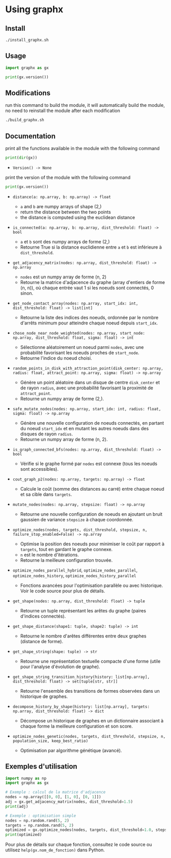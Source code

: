 # Using graphx

## Install

```bash
./install_graphx.sh
```

## Usage

```python
import graphx as gx

print(gx.version())
```

## Modifications

run this command to build the module, it will automatically build the module, no need to reinstall the module after each modification
```bash
./build_graphx.sh
```

## Documentation

print all the functions available in the module with the following command
```python
print(dir(gx))
```

- `Version() -> None` 

print the version of the module with the following command
```python
print(gx.version())
```

- `distance(a: np.array, b: np.array) -> float`
    - `a` and `b` are numpy arrays of shape (2,)
    - return the distance between the two points
    - the distance is computed using the euclidean distance

- `is_connected(a: np.array, b: np.array, dist_threshold: float) -> bool`
    - `a` et `b` sont des numpy arrays de forme (2,)
    - Retourne True si la distance euclidienne entre `a` et `b` est inférieure à `dist_threshold`.

- `get_adjacency_matrix(nodes: np.array, dist_threshold: float) -> np.array`
    - `nodes` est un numpy array de forme (n, 2)
    - Retourne la matrice d'adjacence du graphe (array d'entiers de forme (n, n)), où chaque entrée vaut 1 si les noeuds sont connectés, 0 sinon.

- `get_node_contact_array(nodes: np.array, start_idx: int, dist_threshold: float) -> list[int]`
    - Retourne la liste des indices des noeuds, ordonnée par le nombre d'arrêts minimum pour atteindre chaque noeud depuis `start_idx`.

- `chose_node_near_node_weighted(nodes: np.array, start_node: np.array, dist_threshold: float, sigma: float) -> int`
    - Sélectionne aléatoirement un noeud parmi `nodes`, avec une probabilité favorisant les noeuds proches de `start_node`.
    - Retourne l'indice du noeud choisi.

- `random_points_in_disk_with_attraction_point(disk_center: np.array, radius: float, attract_point: np.array, sigma: float) -> np.array`
    - Génère un point aléatoire dans un disque de centre `disk_center` et de rayon `radius`, avec une probabilité favorisant la proximité de `attract_point`.
    - Retourne un numpy array de forme (2,).

- `safe_mutate_nodes(nodes: np.array, start_idx: int, radius: float, sigma: float) -> np.array`
    - Génère une nouvelle configuration de noeuds connectés, en partant du noeud `start_idx` et en mutant les autres noeuds dans des disques de rayon `radius`.
    - Retourne un numpy array de forme (n, 2).

- `is_graph_connected_bfs(nodes: np.array, dist_threshold: float) -> bool`
    - Vérifie si le graphe formé par `nodes` est connexe (tous les noeuds sont accessibles).

- `cout_graph_p2(nodes: np.array, targets: np.array) -> float`
    - Calcule le coût (somme des distances au carré) entre chaque noeud et sa cible dans `targets`.

- `mutate_nodes(nodes: np.array, stepsize: float) -> np.array`
    - Retourne une nouvelle configuration de noeuds en ajoutant un bruit gaussien de variance `stepsize` à chaque coordonnée.

- `optimize_nodes(nodes, targets, dist_threshold, stepsize, n, failure_stop_enabled=False) -> np.array`
    - Optimise la position des noeuds pour minimiser le coût par rapport à `targets`, tout en gardant le graphe connexe.
    - `n` est le nombre d'itérations.
    - Retourne la meilleure configuration trouvée.

- `optimize_nodes_parallel_hybrid`, `optimize_nodes_parallel`, `optimize_nodes_history`, `optimize_nodes_history_parallel`
    - Fonctions avancées pour l'optimisation parallèle ou avec historique. Voir le code source pour plus de détails.

- `get_shape(nodes: np.array, dist_threshold: float) -> tuple`
    - Retourne un tuple représentant les arêtes du graphe (paires d'indices connectés).

- `get_shape_distance(shape1: tuple, shape2: tuple) -> int`
    - Retourne le nombre d'arêtes différentes entre deux graphes (distance de forme).

- `get_shape_string(shape: tuple) -> str`
    - Retourne une représentation textuelle compacte d'une forme (utile pour l'analyse d'évolution de graphe).

- `get_shape_string_transition_history(history: list[np.array], dist_threshold: float) -> set[tuple[str, str]]`
    - Retourne l'ensemble des transitions de formes observées dans un historique de graphes.

- `decompose_history_by_shape(history: list[np.array], targets: np.array, dist_threshold: float) -> dict`
    - Décompose un historique de graphes en un dictionnaire associant à chaque forme la meilleure configuration et son score.

- `optimize_nodes_genetic(nodes, targets, dist_threshold, stepsize, n, population_size, keep_best_ratio)`
    - Optimisation par algorithme génétique (avancé).

## Exemples d'utilisation

```python
import numpy as np
import graphx as gx

# Exemple : calcul de la matrice d'adjacence
nodes = np.array([[0, 0], [1, 0], [0, 1]])
adj = gx.get_adjacency_matrix(nodes, dist_threshold=1.5)
print(adj)

# Exemple : optimisation simple
nodes = np.random.rand(5, 2)
targets = np.random.rand(5, 2)
optimized = gx.optimize_nodes(nodes, targets, dist_threshold=1.0, stepsize=0.1, n=100)
print(optimized)
```

Pour plus de détails sur chaque fonction, consultez le code source ou utilisez `help(gx.nom_de_fonction)` dans Python.





